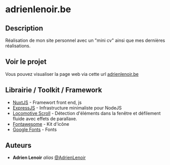 # adrienlenoir.be

## Description
Réalisation de mon site personnel avec un "mini cv" ainsi que mes dernières réalisations.

## Voir le projet

Vous pouvez visualiser la page web via cette url [adrienlenoir.be](https://adrienlenoir.be/)

## Librairie / Toolkit / Framework
* [NuxtJS](https://nuxtjs.org/) - Framewort front end, js
* [ExpressJS](https://expressjs.com/) - Infrastructure minimaliste pour NodeJS
* [Locomotive Scroll](https://github.com/locomotivemtl/locomotive-scroll) - Détection d'éléments dans la fenêtre et défilement fluide avec effets de parallaxe.
* [Fontawesome](https://fontawesome.com/) - Kit d'icône
* [Google Fonts](https://fonts.google.com/) - Fonts

## Auteurs
* **Adrien Lenoir** _alias_ [@AdrienLenoir](https://github.com/AdrienLenoir)

